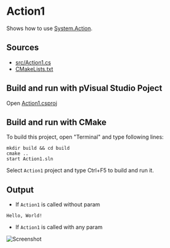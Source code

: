 # Action1

Shows how to use [System.Action](https://learn.microsoft.com/en-us/dotnet/api/system.action). 

## Sources

* [src/Action1.cs](src/Action1.cs)
* [CMakeLists.txt](CMakeLists.txt)

## Build and run with pVisual Studio Poject

Open [Action1.csproj](Action1.csproj)

## Build and run with CMake

To build this project, open "Terminal" and type following lines:

```batch
mkdir build && cd build
cmake ..
start Action1.sln
```

Select `Action1` project and type Ctrl+F5 to build and run it.

## Output

* If `Action1` is called without param

```
Hello, World!
```

* If `Action1` is called with any param

![Screenshot](../../../docs/Pictures/mscorelib/Action1.png)
